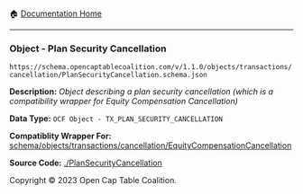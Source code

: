 :house: [Documentation Home](../README.md)

---

### Object - Plan Security Cancellation

`https://schema.opencaptablecoalition.com/v/1.1.0/objects/transactions/cancellation/PlanSecurityCancellation.schema.json`

  **Description:** _Object describing a plan security cancellation (which is a compatibility wrapper for Equity Compensation Cancellation)_
  
  **Data Type:** `OCF Object - TX_PLAN_SECURITY_CANCELLATION`
  
  **Compatiblity Wrapper For:** [schema/objects/transactions/cancellation/EquityCompensationCancellation](schema/objects/transactions/cancellation/EquityCompensationCancellation.md)
  
  **Source Code:** [./PlanSecurityCancellation](../../PlanSecurityCancellation.schema.json)

Copyright © 2023 Open Cap Table Coalition.
